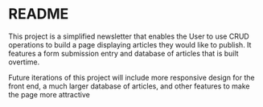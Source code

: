 # README

This project is a simplified newsletter that enables the User to use CRUD operations to build a page displaying articles they would like to publish. It features a form submission entry and database of articles that is built overtime. 

Future iterations of this project will include more responsive design for the front end, a much larger database of articles, and other features to make the page more attractive

